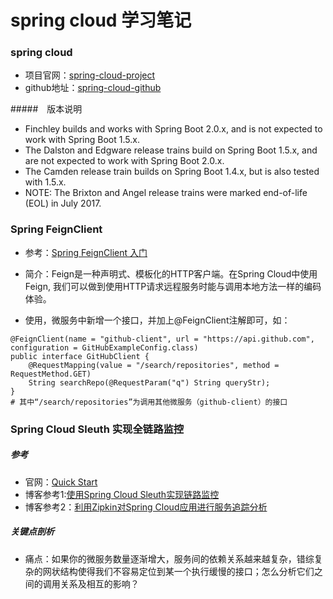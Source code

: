 # spring cloud 学习笔记

### spring cloud

* 项目官网：[spring-cloud-project](http://projects.spring.io/spring-cloud/)
* github地址：[spring-cloud-github](https://github.com/spring-cloud)

#####　版本说明

* Finchley builds and works with Spring Boot 2.0.x, and is not expected to work with Spring Boot 1.5.x.
* The Dalston and Edgware release trains build on Spring Boot 1.5.x, and are not expected to work with Spring Boot 2.0.x.
* The Camden release train builds on Spring Boot 1.4.x, but is also tested with 1.5.x.
* NOTE: The Brixton and Angel release trains were marked end-of-life (EOL) in July 2017.

### Spring FeignClient

* 参考：[Spring FeignClient 入门](https://www.jianshu.com/p/f908171b5025)

* 简介：Feign是一种声明式、模板化的HTTP客户端。在Spring Cloud中使用Feign, 我们可以做到使用HTTP请求远程服务时能与调用本地方法一样的编码体验。

* 使用，微服务中新增一个接口，并加上@FeignClient注解即可，如：

```
@FeignClient(name = "github-client", url = "https://api.github.com", configuration = GitHubExampleConfig.class)
public interface GitHubClient {
    @RequestMapping(value = "/search/repositories", method = RequestMethod.GET)
    String searchRepo(@RequestParam("q") String queryStr);
}
# 其中“/search/repositories”为调用其他微服务（github-client）的接口
```

### Spring Cloud Sleuth 实现全链路监控

##### 参考

* 官网：[Quick Start](https://cloud.spring.io/spring-cloud-sleuth/)
* 博客参考1:[使用Spring Cloud Sleuth实现链路监控](http://www.spring4all.com/article/156)
* 博客参考2：[利用Zipkin对Spring Cloud应用进行服务追踪分析](https://yq.aliyun.com/articles/60165)

##### 关键点剖析

* 痛点：如果你的微服务数量逐渐增大，服务间的依赖关系越来越复杂，错综复杂的网状结构使得我们不容易定位到某一个执行缓慢的接口；怎么分析它们之间的调用关系及相互的影响？


